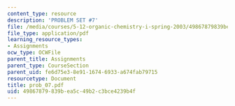 ```yaml
---
content_type: resource
description: 'PROBLEM SET #7'
file: /media/courses/5-12-organic-chemistry-i-spring-2003/49867879839bea5c49b2c3bce4239b4f_prob_07.pdf
file_type: application/pdf
learning_resource_types:
- Assignments
ocw_type: OCWFile
parent_title: Assignments
parent_type: CourseSection
parent_uid: fe6d75e3-8e91-1674-6933-a674fab79715
resourcetype: Document
title: prob_07.pdf
uid: 49867879-839b-ea5c-49b2-c3bce4239b4f
---
```


